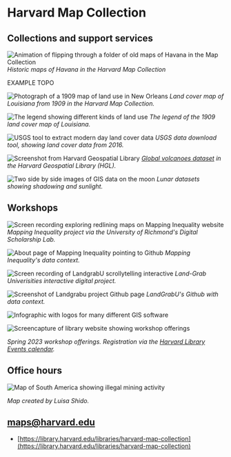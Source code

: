 # Harvard Map Collection

## Collections and support services

![Animation of flipping through a folder of old maps of Havana in the Map Collection](https://raw.githubusercontent.com/HarvardMapCollection/classes/main/media/havana1.gif)
*Historic maps of Havana in the Harvard Map Collection*

EXAMPLE TOPO

![Photograph of a 1909 map of land use in New Orleans](https://raw.githubusercontent.com/HarvardMapCollection/classes/main/media/landuse.png)
*Land cover map of Louisiana from 1909 in the Harvard Map Collection.*


![The legend showing different kinds of land use](https://raw.githubusercontent.com/HarvardMapCollection/classes/main/media/landuse-legend.png)
*The legend of the 1909 land cover map of Louisiana.*


![USGS tool to extract modern day land cover data](https://raw.githubusercontent.com/HarvardMapCollection/classes/main/media/usgs.png)
*USGS data download tool, showing land cover data from 2016.*


![Screenshot from Harvard Geospatial Library](https://raw.githubusercontent.com/HarvardMapCollection/classes/main/media/volcanoes.png)
*[Global volcanoes dataset](https://hgl.harvard.edu/catalog/harvard-glb-volc) in the Harvard Geospatial Library (HGL).* 

![Two side by side images of GIS data on the moon](https://raw.githubusercontent.com/HarvardMapCollection/classes/main/media/moon-shadow.png)
*Lunar datasets showing shadowing and sunlight.*

## Workshops

![Screen recording exploring redlining maps on Mapping Inequality website](https://raw.githubusercontent.com/HarvardMapCollection/classes/main/media/mapping-inequality.gif)
*Mapping Inequality project via the University of Richmond's Digital Scholarship Lab.*

![About page of Mapping Inequality pointing to Github](https://raw.githubusercontent.com/HarvardMapCollection/classes/main/media/mapping-inequality-gh.png)
*Mapping Inequality's data context.*

![Screen recording of LandgrabU scrollytelling interactive](https://raw.githubusercontent.com/HarvardMapCollection/classes/main/media/landgrabu.gif)
*Land-Grab Univerisities interactive digital project.*

![Screenshot of Landgrabu project Github page](https://raw.githubusercontent.com/HarvardMapCollection/classes/main/media/landgrabu-github.png)
*LandGrabU's Github with data context.*

![Infographic with logos for many different GIS software](https://raw.githubusercontent.com/HarvardMapCollection/classes/main/media/gis-logos.png)

![Screencapture of library website showing workshop offerings](https://raw.githubusercontent.com/HarvardMapCollection/classes/main/media/workshops-website.png)

*Spring 2023 workshop offerings. Registration via the [Harvard Library Events calendar](https://libcal.library.harvard.edu/calendar/main?t=d&q=gis&cid=15049&cal=15049&inc=0).*


## Office hours

![Map of South America showing illegal mining activity](https://raw.githubusercontent.com/HarvardMapCollection/classes/main/media/illegal-mining.png)

*Map created by Luisa Shido.*


## maps@harvard.edu

- [https://library.harvard.edu/libraries/harvard-map-collection](https://library.harvard.edu/libraries/harvard-map-collection)